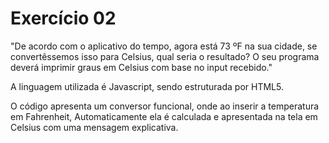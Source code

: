 # Exercício 02
"De acordo com o aplicativo do tempo, agora está 73 ºF na sua cidade, se convertêssemos isso para Celsius, qual seria o resultado?
O seu programa deverá imprimir graus em Celsius com base no input recebido."

A linguagem utilizada é Javascript, sendo estruturada por HTML5.

O código apresenta um conversor funcional, onde ao inserir a temperatura em Fahrenheit, 
Automaticamente ela é calculada e apresentada na tela em Celsius com uma mensagem explicativa.